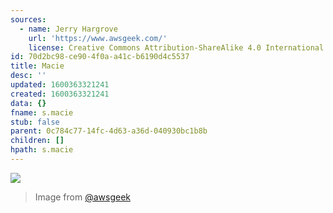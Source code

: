 ```yaml
---
sources:
  - name: Jerry Hargrove
    url: 'https://www.awsgeek.com/'
    license: Creative Commons Attribution-ShareAlike 4.0 International License
id: 70d2bc98-ce90-4f0a-a41c-b6190d4c5537
title: Macie
desc: ''
updated: 1600363321241
created: 1600363321241
data: {}
fname: s.macie
stub: false
parent: 0c784c77-14fc-4d63-a36d-040930bc1b8b
children: []
hpath: s.macie
---
```

![](/assets/images/Amazon-Macie_en.jpg)

> Image from [@awsgeek](https://www.awsgeek.com/Amazon-Macie/)
